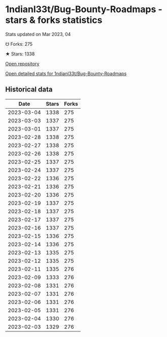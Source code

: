 # 1ndianl33t/Bug-Bounty-Roadmaps - stars & forks statistics

Stats updated on Mar 2023, 04

☋ Forks: 275

★ Stars: 1338

[Open repository](https://github.com/1ndianl33t/Bug-Bounty-Roadmaps)

[Open detailed stats for 1ndianl33t/Bug-Bounty-Roadmaps](https://reviewgithub.com/rep/1ndianl33t/Bug-Bounty-Roadmaps)

## Historical data
| Date | Stars | Forks |
|------|-------|-------|
| 2023-03-04 | 1338 | 275 | 
| 2023-03-03 | 1337 | 275 | 
| 2023-03-01 | 1337 | 275 | 
| 2023-02-28 | 1338 | 275 | 
| 2023-02-27 | 1338 | 275 | 
| 2023-02-26 | 1338 | 275 | 
| 2023-02-25 | 1337 | 275 | 
| 2023-02-24 | 1337 | 275 | 
| 2023-02-22 | 1336 | 275 | 
| 2023-02-21 | 1336 | 275 | 
| 2023-02-20 | 1336 | 275 | 
| 2023-02-19 | 1337 | 275 | 
| 2023-02-18 | 1337 | 275 | 
| 2023-02-17 | 1337 | 275 | 
| 2023-02-16 | 1337 | 275 | 
| 2023-02-15 | 1336 | 275 | 
| 2023-02-14 | 1336 | 275 | 
| 2023-02-13 | 1335 | 275 | 
| 2023-02-12 | 1335 | 275 | 
| 2023-02-11 | 1335 | 276 | 
| 2023-02-09 | 1333 | 276 | 
| 2023-02-08 | 1331 | 276 | 
| 2023-02-07 | 1331 | 276 | 
| 2023-02-06 | 1331 | 276 | 
| 2023-02-05 | 1331 | 276 | 
| 2023-02-04 | 1330 | 276 | 
| 2023-02-03 | 1329 | 276 | 

